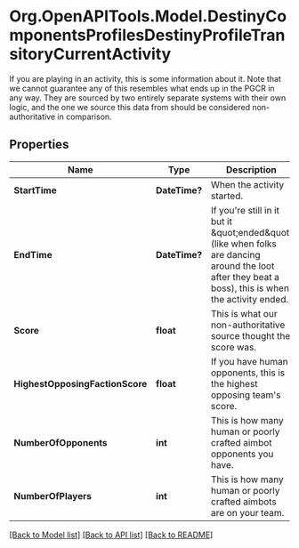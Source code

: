 # Org.OpenAPITools.Model.DestinyComponentsProfilesDestinyProfileTransitoryCurrentActivity
If you are playing in an activity, this is some information about it.  Note that we cannot guarantee any of this resembles what ends up in the PGCR in any way. They are sourced by two entirely separate systems with their own logic, and the one we source this data from should be considered non-authoritative in comparison.

## Properties

Name | Type | Description | Notes
------------ | ------------- | ------------- | -------------
**StartTime** | **DateTime?** | When the activity started. | [optional] 
**EndTime** | **DateTime?** | If you&#39;re still in it but it \&quot;ended\&quot; (like when folks are dancing around the loot after they beat a boss), this is when the activity ended. | [optional] 
**Score** | **float** | This is what our non-authoritative source thought the score was. | [optional] 
**HighestOpposingFactionScore** | **float** | If you have human opponents, this is the highest opposing team&#39;s score. | [optional] 
**NumberOfOpponents** | **int** | This is how many human or poorly crafted aimbot opponents you have. | [optional] 
**NumberOfPlayers** | **int** | This is how many human or poorly crafted aimbots are on your team. | [optional] 

[[Back to Model list]](../README.md#documentation-for-models) [[Back to API list]](../README.md#documentation-for-api-endpoints) [[Back to README]](../README.md)

